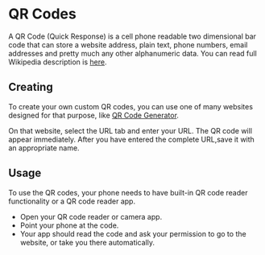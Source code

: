 # QR Codes

A QR Code (Quick Response) is a cell phone readable two dimensional bar code that can store a website address, plain text, phone numbers, email addresses and pretty much any other alphanumeric data. You can read full Wikipedia description is [here](https://en.wikipedia.org/wiki/QR_code).

## Creating

To create your own custom QR codes, you can use one of many websites designed for that purpose, like [QR Code Generator](https://www.the-qrcode-generator.com/).

On that website, select the URL tab and enter your URL. The QR code will appear immediately. After you have entered the complete URL,save it with an appropriate name.

## Usage

To use the QR codes, your phone needs to have built-in QR code reader functionality or a QR code reader app.

- Open your QR code reader or camera app.
- Point your phone at the code.
- Your app should read the code and ask your permission to go to the website, or take you there automatically.
